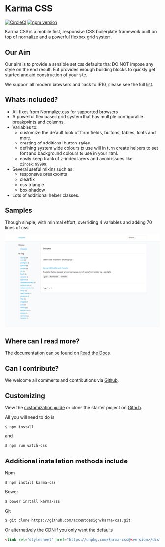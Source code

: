 # Karma CSS

[![CircleCI](https://circleci.com/gh/AccentDesign/karma-css/tree/master.svg?style=svg)](https://circleci.com/gh/AccentDesign/karma-css/tree/master)
[![npm version](https://badge.fury.io/js/karma-css.svg)](https://www.npmjs.com/package/karma-css)

Karma CSS is a mobile first, responsive CSS boilerplate framework built on top of normalize and a powerful flexbox grid system.

## Our Aim

Our aim is to provide a sensible set css defaults that DO NOT impose any style on the end result. But provides enough building blocks to quickly get started and aid construction of your site. 

We support all modern browsers and back to IE10, please see the full [list](http://karmacss.readthedocs.io).

## Whats included?

* All fixes from Normalize.css for supported browsers 
* A powerful flex based grid system that has multiple configurable breakpoints and columns.
* Variables to:
    * customize the default look of form fields, buttons, tables, fonts and more.
    * creating of additional button styles.
    * defining system wide colours to use will in turn create helpers to set font and background colours to use in your html.
    * easily keep track of z-index layers and avoid issues like `zindex:99999`.
* Several useful mixins such as:
    * responsive breakpoints
    * clearfix
    * css-triangle
    * box-shadow
* Lots of additional helper classes.

## Samples

Though simple, with minimal effort, overriding 4 variables and adding 70 lines of css.

![sample 1](/images/sample1.png)

## Where can I read more?

The documentation can be found on [Read the Docs](http://karmacss.readthedocs.io).

## Can I contribute?

We welcome all comments and contributions via [Github](https://github.com/AccentDesign/karma-css).

## Customizing

View the [customization guide](http://karmacss.readthedocs.io/en/latest/customizing.html) or clone the starter project on [Github](https://github.com/AccentDesign/karma-css-starter).

All you will need to do is
```bash
$ npm install
```

and 
```bash
$ npm run watch-css
```

## Additional installation methods include

Npm
```bash
$ npm install karma-css
```

Bower
```bash
$ bower install karma-css
```

Git
```bash
$ git clone https://github.com/accentdesign/karma-css.git
```

Or alternatively the CDN if you only want the defaults
```html
<link rel="stylesheet" href="https://unpkg.com/karma-css@<version>/dist/karma.min.css">
```
